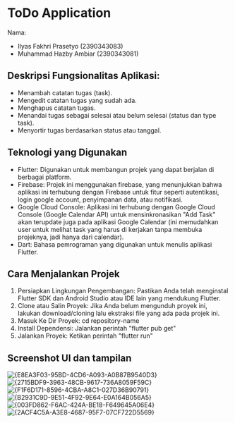 # ToDo Application
Nama:
- Ilyas Fakhri Prasetyo (2390343083)
- Muhammad Hazby Ambiar (2390343081)
## Deskripsi Fungsionalitas Aplikasi:
- Menambah catatan tugas (task).
- Mengedit catatan tugas yang sudah ada.
- Menghapus catatan tugas.
- Menandai tugas sebagai selesai atau belum selesai (status dan type task).
- Menyortir tugas berdasarkan status atau tanggal.
## Teknologi yang Digunakan
- Flutter: Digunakan untuk membangun projek yang dapat berjalan di berbagai platform.
- Firebase: Projek ini menggunakan firebase, yang menunjukkan bahwa aplikasi ini terhubung dengan Firebase untuk fitur seperti autentikasi, login google account, penyimpanan data, atau notifikasi.
- Google Cloud Console: Aplikasi ini terhubung dengan Google Cloud Console (Google Calendar API) untuk mensinkronasikan "Add Task" akan terupdate juga pada aplikasi Google Calendar (ini memudahkan user untuk melihat task yang harus di kerjakan tanpa membuka projeknya, jadi hanya dari calendar).
- Dart: Bahasa pemrograman yang digunakan untuk menulis aplikasi Flutter.
## Cara Menjalankan Projek ##
1. Persiapkan Lingkungan Pengembangan: Pastikan Anda telah menginstal Flutter SDK dan Android Studio atau IDE lain yang mendukung Flutter.
2. Clone atau Salin Proyek: Jika Anda belum mengunduh proyek ini, lakukan download/cloning lalu ekstraksi file yang ada pada projek ini.
3. Masuk Ke Dir Proyek: cd repository-name
4. Install Dependensi: Jalankan perintah "flutter pub get"
5. Jalankan Proyek: Ketikan perintah "flutter run"
## Screenshot UI dan tampilan ##
![{E8EA3F03-95BD-4CD6-A093-A0B87B9540D3}](https://github.com/user-attachments/assets/d79c4b63-ddbb-4155-850c-77a3823d3821)
![{2715BDF9-3963-48CB-9617-736A8059F59C}](https://github.com/user-attachments/assets/d8b92be3-59c4-446e-856b-2251f8277ffa)
![{F1F6D171-8596-4CBA-A8C1-027D36B90791}](https://github.com/user-attachments/assets/60aba520-8bee-4090-a903-dcd4d88a8a0c)
![{B2931C9D-9E51-4F92-9E64-E0A164B056A5}](https://github.com/user-attachments/assets/527bcc80-c47b-4022-ae2d-cf29172a5724)
![{003FD862-F6AC-424A-BE18-F649645A06E4}](https://github.com/user-attachments/assets/ab1f009c-20fa-4d97-9bc8-631e85a32634)
![{2ACF4C5A-A3E8-4687-95F7-07CF722D5569}](https://github.com/user-attachments/assets/301857a0-6e2a-45b5-9fc9-42bdee1c7151)
